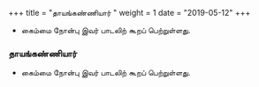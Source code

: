 ﻿+++
title = "தாயங்கண்ணியார்  "
weight = 1
date = "2019-05-12"
+++


- கைம்மை நோன்பு இவர் பாடலிற் கூறப் பெற்றுள்ளது. 
  
### தாயங்கண்ணியார்  
- கைம்மை நோன்பு இவர் பாடலிற் கூறப் பெற்றுள்ளது. 
